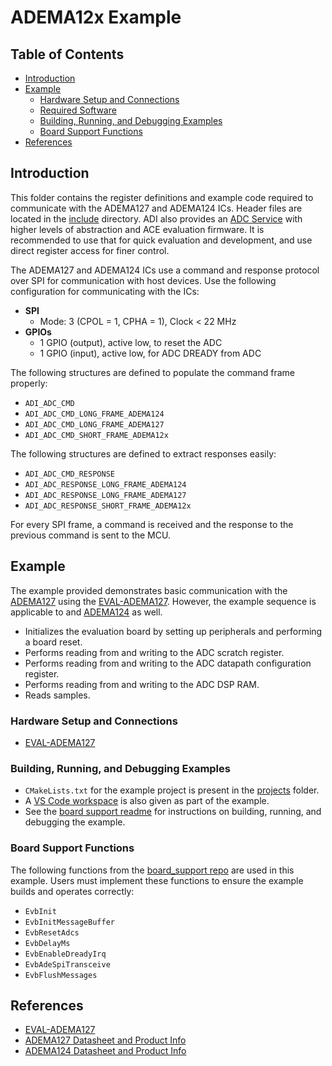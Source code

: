 ﻿# ADEMA12x Example

## Table of Contents

- [Introduction](#introduction)
- [Example](#example)
  - [Hardware Setup and Connections](#hardware-setup-and-connections)
  - [Required Software](#required-software)
  - [Building, Running, and Debugging Examples](#building-running-and-debugging-examples)
  - [Board Support Functions](#board-support-functions)
- [References](#references)

## Introduction

This folder contains the register definitions and example code required to communicate with the ADEMA127 and ADEMA124 ICs. Header files are located in the [include](include) directory. ADI also provides an [ADC Service](https://github.com/analogdevicesinc/energy-adc-service) with higher levels of abstraction and ACE evaluation firmware. It is recommended to use that for quick evaluation and development, and use direct register access for finer control.

The ADEMA127 and ADEMA124 ICs use a command and response protocol over SPI for communication with host devices. Use the following configuration for communicating with the ICs:

- **SPI**
  - Mode: 3 (CPOL = 1, CPHA = 1), Clock < 22 MHz
- **GPIOs**
  - 1 GPIO (output), active low, to reset the ADC
  - 1 GPIO (input), active low, for ADC DREADY from ADC

The following structures are defined to populate the command frame properly:

- `ADI_ADC_CMD`
- `ADI_ADC_CMD_LONG_FRAME_ADEMA124`
- `ADI_ADC_CMD_LONG_FRAME_ADEMA127`
- `ADI_ADC_CMD_SHORT_FRAME_ADEMA12x`

The following structures are defined to extract responses easily:

- `ADI_ADC_CMD_RESPONSE`
- `ADI_ADC_RESPONSE_LONG_FRAME_ADEMA124`
- `ADI_ADC_RESPONSE_LONG_FRAME_ADEMA127`
- `ADI_ADC_RESPONSE_SHORT_FRAME_ADEMA12x`

For every SPI frame, a command is received and the response to the previous command is sent to the MCU.

## Example

The example provided demonstrates basic communication with the [ADEMA127](https://www.analog.com/en/products/ADEMA127.html) using the [EVAL-ADEMA127](https://www.analog.com/en/resources/evaluation-hardware-and-software/evaluation-boards-kits/eval-adema127.html#eb-overview). However, the example sequence is applicable to and [ADEMA124](https://www.analog.com/en/products/adema124.html) as well.

- Initializes the evaluation board by setting up peripherals and performing a board reset.
- Performs reading from and writing to the ADC scratch register.
- Performs reading from and writing to the ADC datapath configuration register.
- Performs reading from and writing to the ADC DSP RAM.
- Reads samples.

### Hardware Setup and Connections

- [EVAL-ADEMA127](https://www.analog.com/en/resources/evaluation-hardware-and-software/evaluation-boards-kits/eval-adema127.html#eb-overview)


### Building, Running, and Debugging Examples

- `CMakeLists.txt` for the example project is present in the [projects](examples/projects/) folder.
- A [VS Code workspace](examples/projects/frame_format_example.code-workspace) is also given as part of the example.
- See the [board support readme](https://github.com/analogdevicesinc/energy-board-support/blob/main/stm/app_mcu_h5/readme.md) for instructions on building, running, and debugging the example.

### Board Support Functions

The following functions from the [board_support repo](https://github.com/analogdevicesinc/energy-board-support/tree/main/generic/include) are used in this example. Users must implement these functions to ensure the example builds and operates correctly:

- `EvbInit`
- `EvbInitMessageBuffer`
- `EvbResetAdcs`
- `EvbDelayMs`
- `EvbEnableDreadyIrq`
- `EvbAdeSpiTransceive`
- `EvbFlushMessages`

## References

- [EVAL-ADEMA127](https://www.analog.com/en/resources/evaluation-hardware-and-software/evaluation-boards-kits/eval-adema127.html#eb-overview)
- [ADEMA127 Datasheet and Product Info ](https://www.analog.com/en/products/ADEMA127.html)
- [ADEMA124 Datasheet and Product Info ](https://www.analog.com/en/products/adema124.html)
